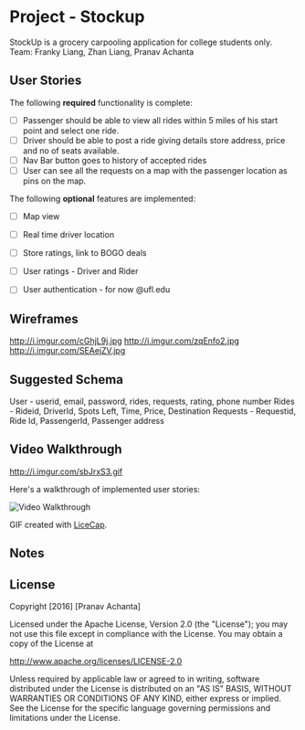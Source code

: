 # Project - Stockup

StockUp is a grocery carpooling application for college students only. 
Team: Franky Liang, Zhan Liang, Pranav Achanta

## User Stories

The following **required** functionality is complete:

- [ ] Passenger should be able to view all rides within 5 miles of his start point and  select one ride.
- [ ] Driver should be able to post a ride giving details store address, price and no of seats available.
- [ ] Nav Bar button goes to history of accepted rides
- [ ] User can see all the requests on a map with the passenger location as pins on the map.

The following **optional** features are implemented:

- [ ] Map view
- [ ] Real time driver location
- [ ] Store ratings, link to BOGO deals
- [ ] User ratings - Driver and Rider
- [ ] User authentication - for now @ufl.edu


## Wireframes

http://i.imgur.com/cGhjL9j.jpg
http://i.imgur.com/zqEnfo2.jpg
http://i.imgur.com/SEAejZV.jpg

## Suggested Schema

User     - userid, email, password, rides, requests, rating, phone number
Rides    - Rideid, DriverId, Spots Left, Time, Price, Destination
Requests - Requestid, Ride Id, PassengerId, Passenger address

## Video Walkthrough 
http://i.imgur.com/sbJrxS3.gif

Here's a walkthrough of implemented user stories:

<img src='http://i.imgur.com/sbJrxS3.gif' title='Video Walkthrough' width='' alt='Video Walkthrough' />

GIF created with [LiceCap](http://www.cockos.com/licecap/).


## Notes


## License

Copyright [2016] [Pranav Achanta]

Licensed under the Apache License, Version 2.0 (the "License");
you may not use this file except in compliance with the License.
You may obtain a copy of the License at

http://www.apache.org/licenses/LICENSE-2.0

Unless required by applicable law or agreed to in writing, software
distributed under the License is distributed on an "AS IS" BASIS,
WITHOUT WARRANTIES OR CONDITIONS OF ANY KIND, either express or implied.
See the License for the specific language governing permissions and
limitations under the License.
